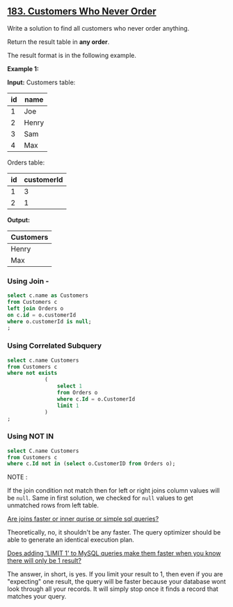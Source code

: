 ## [183. Customers Who Never Order]()

Write a solution to find all customers who never order anything.

Return the result table in **any order**.

The result format is in the following example.

**Example 1:**

**Input:**
Customers table:


| id | name  |
|----|-------|
| 1  | Joe   |
| 2  | Henry |
| 3  | Sam   |
| 4  | Max   |

Orders table:

| id | customerId |
|----|------------|
| 1  | 3          |
| 2  | 1          |

**Output:**

| Customers |
|-----------|
| Henry     |
| Max       |


### Using Join - 

```SQL
select c.name as Customers
from Customers c
left join Orders o
on c.id = o.customerId
where o.customerId is null;
;
```

### Using Correlated Subquery

```SQL
select c.name Customers
from Customers c
where not exists 
            (
                select 1 
                from Orders o 
                where c.Id = o.CustomerId 
                limit 1
            )
;
```

### Using NOT IN 

```SQL
select C.name Customers
from Customers c
where c.Id not in (select o.CustomerID from Orders o);
```

NOTE :

If the join condition not match then for left or right joins column values will be `null`. Same in first solution, we checked for `null` values to get unmatched rows from left table.

[Are joins faster or inner qurise or simple sql queries?](https://stackoverflow.com/questions/1129923/is-a-join-faster-than-a-where)

Theoretically, no, it shouldn't be any faster. The query optimizer should be able to generate an identical execution plan.

[Does adding 'LIMIT 1' to MySQL queries make them faster when you know there will only be 1 result?](https://stackoverflow.com/questions/455476/does-adding-limit-1-to-mysql-queries-make-them-faster-when-you-know-there-will)

The answer, in short, is yes. If you limit your result to 1, then even if you are "expecting" one result, the query will be faster because your database wont look through all your records. It will simply stop once it finds a record that matches your query.
